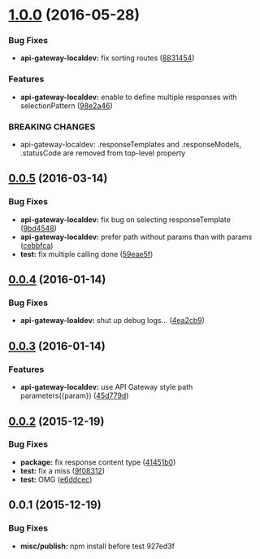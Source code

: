 <a name="1.0.0"></a>
# [1.0.0](https://github.com/ToQoz/api-gateway-localdev/compare/v0.0.5...v1.0.0) (2016-05-28)


### Bug Fixes

* **api-gateway-localdev:** fix sorting routes ([8831454](https://github.com/ToQoz/api-gateway-localdev/commit/8831454))

### Features

* **api-gateway-localdev:** enable to define multiple responses with selectionPattern ([98e2a46](https://github.com/ToQoz/api-gateway-localdev/commit/98e2a46))


### BREAKING CHANGES

* api-gateway-localdev: .responseTemplates and .responseModels, .statusCode are removed from top-level property



<a name="0.0.5"></a>
## [0.0.5](https://github.com/ToQoz/api-gateway-localdev/compare/v0.0.4...v0.0.5) (2016-03-14)


### Bug Fixes

* **api-gateway-localdev:** fix bug on selecting responseTemplate ([9bd4548](https://github.com/ToQoz/api-gateway-localdev/commit/9bd4548))
* **api-gateway-localdev:** prefer path without params than with params ([cebbfca](https://github.com/ToQoz/api-gateway-localdev/commit/cebbfca))
* **test:** fix multiple calling done ([59eae5f](https://github.com/ToQoz/api-gateway-localdev/commit/59eae5f))



<a name="0.0.4"></a>
## [0.0.4](https://github.com/ToQoz/api-gateway-localdev/compare/v0.0.3...v0.0.4) (2016-01-14)


### Bug Fixes

* **api-gateway-loaldev:** shut up debug logs... ([4ea2cb9](https://github.com/ToQoz/api-gateway-localdev/commit/4ea2cb9))



<a name="0.0.3"></a>
## [0.0.3](https://github.com/ToQoz/api-gateway-localdev/compare/v0.0.2...v0.0.3) (2016-01-14)


### Features

* **api-gateway-localdev:** use API Gateway style path parameters({param}) ([45d779d](https://github.com/ToQoz/api-gateway-localdev/commit/45d779d))



<a name="0.0.2"></a>
## [0.0.2](https://github.com/ToQoz/api-gateway-localdev/compare/v0.0.1...v0.0.2) (2015-12-19)


### Bug Fixes

* **package:** fix response content type ([41451b0](https://github.com/ToQoz/api-gateway-localdev/commit/41451b0))
* **test:** fix a miss ([9f08312](https://github.com/ToQoz/api-gateway-localdev/commit/9f08312))
* **test:** OMG ([e6ddcec](https://github.com/ToQoz/api-gateway-localdev/commit/e6ddcec))



<a name="0.0.1"></a>
## 0.0.1 (2015-12-19)


### Bug Fixes

* **misc/publish:** npm install before test 927ed3f



